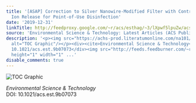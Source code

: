 ```yaml
---
title: '[ASAP] Correction to Silver Nanowire-Modified Filter with Controllable Silver
  Ion Release for Point-of-Use Disinfection'
date: '2019-12-31'
linkTitle: http://feedproxy.google.com/~r/acs/esthag/~3/lXpwf5lpuZw/acs.est.9b07073
source: 'Environmental Science & Technology: Latest Articles (ACS Publications)'
description: '<p><img src="https://achs-prod.literatumonline.com/na101/home/literatum/publisher/achs/journals/content/esthag/0/esthag.ahead-of-print/acs.est.9b07073/20191231/images/medium/es9b07073_0001.gif"
  alt="TOC Graphic"/></p><div><cite>Environmental Science & Technology</cite></div><div>DOI:
  10.1021/acs.est.9b07073</div><img src="http://feeds.feedburner.com/~r/acs/esthag/~4/lXpwf5lpuZw"
  height="1" width="1" ...'
disable_comments: true
---
```

<p><img src="https://achs-prod.literatumonline.com/na101/home/literatum/publisher/achs/journals/content/esthag/0/esthag.ahead-of-print/acs.est.9b07073/20191231/images/medium/es9b07073_0001.gif" alt="TOC Graphic"/></p><div><cite>Environmental Science & Technology</cite></div><div>DOI: 10.1021/acs.est.9b07073</div><img src="http://feeds.feedburner.com/~r/acs/esthag/~4/lXpwf5lpuZw" height="1" width="1" ...